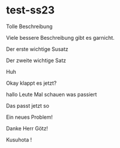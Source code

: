 # test-ss23

Tolle Beschreibung

Viele bessere Beschreibung gibt es garnicht.

Der erste wichtige Susatz

Der zweite wichtige Satz

Huh

Okay klappt es jetzt?

hallo Leute 
Mal schauen was passiert

Das passt jetzt so

Ein neues Problem!

Danke Herr Götz!

Kusuhota ! 